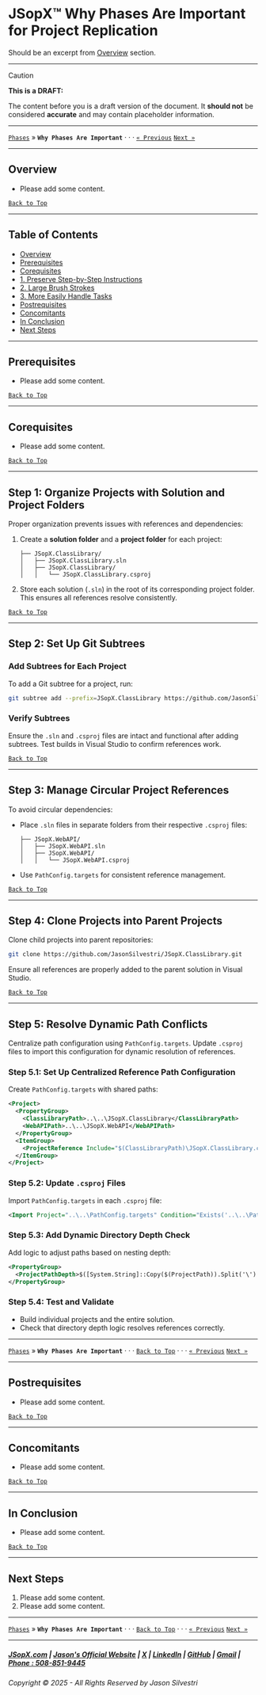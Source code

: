 # JSopX™ Why Phases Are Important for Project Replication

Should be an excerpt from [Overview](#overview) section. 

---


> [!CAUTION]
> **This is a DRAFT:**
> 
> The content before you is a draft version of the document. It **should not** be considered **accurate** and may contain placeholder information.
>

---

[`Phases`](./Phases.md) » **`Why Phases Are Important`**  · · · [`« Previous`](./Phases.md) [`Next »`](./DisciplinesRequiredForSustainableEnterpriseLevelDevelopment.md)

---

## **Overview**

- Please add some content. 

[`Back to Top`](#table-of-contents)

---

## Table of Contents

- [Overview](#overview)
- [Prerequisites](#prerequisites)
- [Corequisites](#corequisites)
- [1. Preserve Step-by-Step Instructions](#step-1-organize-projects-with-solution-and-project-folders)
- [2. Large Brush Strokes](#step-2-set-up-git-subtrees)
- [3. More Easily Handle Tasks](#step-5-resolve-dynamic-path-conflicts)
- [Postrequisites](#postrequisites)
- [Concomitants](#concomitants)
- [In Conclusion](#in-conclusion)
- [Next Steps](#next-steps)

---

## **Prerequisites**

- Please add some content. 

[`Back to Top`](#table-of-contents)

---

## **Corequisites**

- Please add some content. 

[`Back to Top`](#table-of-contents)

---

## **Step 1: Organize Projects with Solution and Project Folders**

Proper organization prevents issues with references and dependencies:

1. Create a **solution folder** and a **project folder** for each project:
   ```
   ├── JSopX.ClassLibrary/
   │   ├── JSopX.ClassLibrary.sln
   │   ├── JSopX.ClassLibrary/
   │   │   └── JSopX.ClassLibrary.csproj
   ```

2. Store each solution (`.sln`) in the root of its corresponding project folder. This ensures all references resolve consistently.

[`Back to Top`](#table-of-contents)

---

## **Step 2: Set Up Git Subtrees**

### Add Subtrees for Each Project

To add a Git subtree for a project, run:
```bash
git subtree add --prefix=JSopX.ClassLibrary https://github.com/JasonSilvestri/JSopX.ClassLibrary.git master --squash
```

### Verify Subtrees

Ensure the `.sln` and `.csproj` files are intact and functional after adding subtrees. Test builds in Visual Studio to confirm references work.

[`Back to Top`](#table-of-contents)

---

## **Step 3: Manage Circular Project References**

To avoid circular dependencies:

- Place `.sln` files in separate folders from their respective `.csproj` files:
  ```
  ├── JSopX.WebAPI/
  │   ├── JSopX.WebAPI.sln
  │   ├── JSopX.WebAPI/
  │   │   └── JSopX.WebAPI.csproj
  ```

- Use `PathConfig.targets` for consistent reference management.

[`Back to Top`](#table-of-contents)

---

## **Step 4: Clone Projects into Parent Projects**

Clone child projects into parent repositories:
```bash
git clone https://github.com/JasonSilvestri/JSopX.ClassLibrary.git
```

Ensure all references are properly added to the parent solution in Visual Studio.

[`Back to Top`](#table-of-contents)

---

## **Step 5: Resolve Dynamic Path Conflicts**

Centralize path configuration using `PathConfig.targets`. Update `.csproj` files to import this configuration for dynamic resolution of references.

### **Step 5.1: Set Up Centralized Reference Path Configuration**
Create `PathConfig.targets` with shared paths:
```xml
<Project>
  <PropertyGroup>
    <ClassLibraryPath>..\..\JSopX.ClassLibrary</ClassLibraryPath>
    <WebAPIPath>..\..\JSopX.WebAPI</WebAPIPath>
  </PropertyGroup>
  <ItemGroup>
    <ProjectReference Include="$(ClassLibraryPath)\JSopX.ClassLibrary.csproj" />
  </ItemGroup>
</Project>
```

### **Step 5.2: Update `.csproj` Files**
Import `PathConfig.targets` in each `.csproj` file:
```xml
<Import Project="..\..\PathConfig.targets" Condition="Exists('..\..\PathConfig.targets')" />
```

### **Step 5.3: Add Dynamic Directory Depth Check**
Add logic to adjust paths based on nesting depth:
```xml
<PropertyGroup>
  <ProjectPathDepth>$([System.String]::Copy($(ProjectPath)).Split('\').Length)</ProjectPathDepth>
</PropertyGroup>
```

### **Step 5.4: Test and Validate**
- Build individual projects and the entire solution.
- Check that directory depth logic resolves references correctly.


---

[`Phases`](./Phases.md) » **`Why Phases Are Important`**  · · ·  [`Back to Top`](#table-of-contents) · · · [`« Previous`](./Phases.md) [`Next »`](./DisciplinesRequiredForSustainableEnterpriseLevelDevelopment.md)

---


## **Postrequisites**

- Please add some content. 

[`Back to Top`](#table-of-contents)

---

## **Concomitants**

- Please add some content. 

[`Back to Top`](#table-of-contents)

---

## **In Conclusion**

- Please add some content. 

[`Back to Top`](#table-of-contents)

---

## **Next Steps**

1. Please add some content. 
2. Please add some content. 


---

[`Phases`](./Phases.md) » **`Why Phases Are Important`**  · · ·  [`Back to Top`](#table-of-contents) · · · [`« Previous`](./Phases.md) [`Next »`](./DisciplinesRequiredForSustainableEnterpriseLevelDevelopment.md)

---


##### [JSopX.com](https://www.jsopx.com/) | [Jason's Official Website](https://www.jsilvestri.com/) | [X](https://www.x.com/JasonSilvestri) | [LinkedIn](http://www.linkedin.com/in/JasonSilvestri) | [GitHub](https://github.com/JasonSilvestri) | [Gmail](mailto:therealjasonsilvestri@gmail.com) | [Phone : 508-851-9445](phoneto:508-851-9445)

###### Copyright © 2025 - All Rights Reserved by Jason Silvestri

